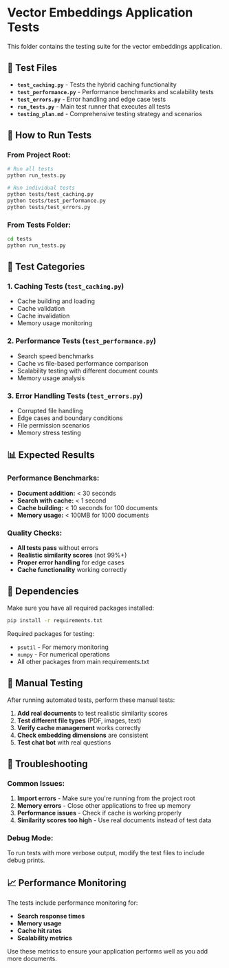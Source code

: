 # Vector Embeddings Application Tests

This folder contains the testing suite for the vector embeddings application.

## 📁 Test Files

- **`test_caching.py`** - Tests the hybrid caching functionality
- **`test_performance.py`** - Performance benchmarks and scalability tests
- **`test_errors.py`** - Error handling and edge case tests
- **`run_tests.py`** - Main test runner that executes all tests
- **`testing_plan.md`** - Comprehensive testing strategy and scenarios

## 🚀 How to Run Tests

### From Project Root:

```bash
# Run all tests
python run_tests.py

# Run individual tests
python tests/test_caching.py
python tests/test_performance.py
python tests/test_errors.py
```

### From Tests Folder:

```bash
cd tests
python run_tests.py
```

## 🧪 Test Categories

### 1. **Caching Tests** (`test_caching.py`)

- Cache building and loading
- Cache validation
- Cache invalidation
- Memory usage monitoring

### 2. **Performance Tests** (`test_performance.py`)

- Search speed benchmarks
- Cache vs file-based performance comparison
- Scalability testing with different document counts
- Memory usage analysis

### 3. **Error Handling Tests** (`test_errors.py`)

- Corrupted file handling
- Edge cases and boundary conditions
- File permission scenarios
- Memory stress testing

## 📊 Expected Results

### Performance Benchmarks:

- **Document addition:** < 30 seconds
- **Search with cache:** < 1 second
- **Cache building:** < 10 seconds for 100 documents
- **Memory usage:** < 100MB for 1000 documents

### Quality Checks:

- **All tests pass** without errors
- **Realistic similarity scores** (not 99%+)
- **Proper error handling** for edge cases
- **Cache functionality** working correctly

## 🔧 Dependencies

Make sure you have all required packages installed:

```bash
pip install -r requirements.txt
```

Required packages for testing:

- `psutil` - For memory monitoring
- `numpy` - For numerical operations
- All other packages from main requirements.txt

## 📝 Manual Testing

After running automated tests, perform these manual tests:

1. **Add real documents** to test realistic similarity scores
2. **Test different file types** (PDF, images, text)
3. **Verify cache management** works correctly
4. **Check embedding dimensions** are consistent
5. **Test chat bot** with real questions

## 🐛 Troubleshooting

### Common Issues:

1. **Import errors** - Make sure you're running from the project root
2. **Memory errors** - Close other applications to free up memory
3. **Performance issues** - Check if cache is working properly
4. **Similarity scores too high** - Use real documents instead of test data

### Debug Mode:

To run tests with more verbose output, modify the test files to include debug prints.

## 📈 Performance Monitoring

The tests include performance monitoring for:

- **Search response times**
- **Memory usage**
- **Cache hit rates**
- **Scalability metrics**

Use these metrics to ensure your application performs well as you add more documents.
